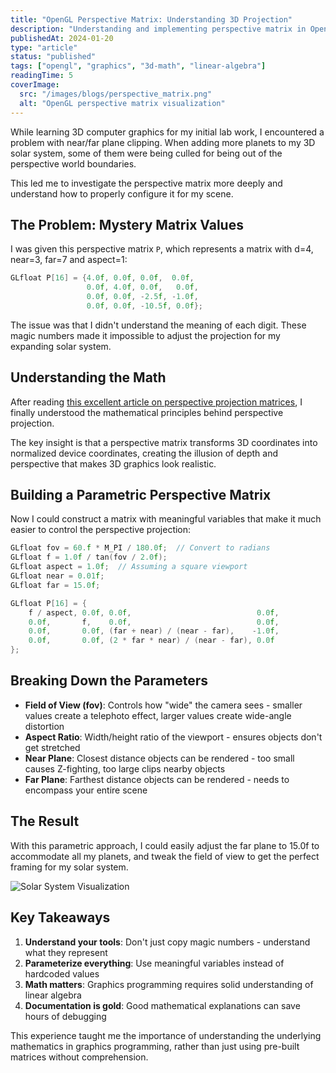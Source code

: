 ```yaml
---
title: "OpenGL Perspective Matrix: Understanding 3D Projection"
description: "Understanding and implementing perspective matrix in OpenGL for 3D graphics programming"
publishedAt: 2024-01-20
type: "article"
status: "published"
tags: ["opengl", "graphics", "3d-math", "linear-algebra"]
readingTime: 5
coverImage:
  src: "/images/blogs/perspective_matrix.png"
  alt: "OpenGL perspective matrix visualization"
---
```


While learning 3D computer graphics for my initial lab work, I encountered a problem with near/far plane clipping. When adding more planets to my 3D solar system, some of them were being culled for being out of the perspective world boundaries.

This led me to investigate the perspective matrix more deeply and understand how to properly configure it for my scene.

## The Problem: Mystery Matrix Values

I was given this perspective matrix `P`, which represents a matrix with d=4, near=3, far=7 and aspect=1:

```cpp
GLfloat P[16] = {4.0f, 0.0f, 0.0f,  0.0f,
                 0.0f, 4.0f, 0.0f,   0.0f,
                 0.0f, 0.0f, -2.5f, -1.0f,
                 0.0f, 0.0f, -10.5f, 0.0f};
```

The issue was that I didn't understand the meaning of each digit. These magic numbers made it impossible to adjust the projection for my expanding solar system.

## Understanding the Math

After reading [this excellent article on perspective projection matrices](https://www.scratchapixel.com/lessons/3d-basic-rendering/perspective-and-orthographic-projection-matrix/opengl-perspective-projection-matrix.html), I finally understood the mathematical principles behind perspective projection.

The key insight is that a perspective matrix transforms 3D coordinates into normalized device coordinates, creating the illusion of depth and perspective that makes 3D graphics look realistic.

## Building a Parametric Perspective Matrix

Now I could construct a matrix with meaningful variables that make it much easier to control the perspective projection:

```cpp
GLfloat fov = 60.f * M_PI / 180.0f;  // Convert to radians
GLfloat f = 1.0f / tan(fov / 2.0f);
GLfloat aspect = 1.0f;  // Assuming a square viewport
GLfloat near = 0.01f;
GLfloat far = 15.0f;

GLfloat P[16] = {
    f / aspect, 0.0f, 0.0f,                            0.0f,
    0.0f,       f,    0.0f,                            0.0f,
    0.0f,       0.0f, (far + near) / (near - far),    -1.0f,
    0.0f,       0.0f, (2 * far * near) / (near - far), 0.0f
};
```

## Breaking Down the Parameters

- **Field of View (fov)**: Controls how "wide" the camera sees - smaller values create a telephoto effect, larger values create wide-angle distortion
- **Aspect Ratio**: Width/height ratio of the viewport - ensures objects don't get stretched
- **Near Plane**: Closest distance objects can be rendered - too small causes Z-fighting, too large clips nearby objects
- **Far Plane**: Farthest distance objects can be rendered - needs to encompass your entire scene

## The Result

With this parametric approach, I could easily adjust the far plane to 15.0f to accommodate all my planets, and tweak the field of view to get the perfect framing for my solar system.

![Solar System Visualization](/images/blogs/solar.png)

## Key Takeaways

1. **Understand your tools**: Don't just copy magic numbers - understand what they represent
2. **Parameterize everything**: Use meaningful variables instead of hardcoded values
3. **Math matters**: Graphics programming requires solid understanding of linear algebra
4. **Documentation is gold**: Good mathematical explanations can save hours of debugging

This experience taught me the importance of understanding the underlying mathematics in graphics programming, rather than just using pre-built matrices without comprehension.